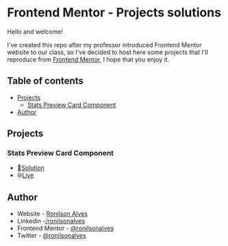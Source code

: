 # Frontend Mentor - Projects solutions

Hello and welcome!

I've created this repo after my professor introduced Frontend Mentor website to our class, so I've decided to host here some projects that I'll reproduce from [Frontend Mentor](https://frontendmentor.io/), I hope that you enjoy it.

## Table of contents

- [Projects](#projects)
	- [Stats Preview Card Component](#stats-preview-card-component)
- [Author](#author)

## Projects

### Stats Preview Card Component
- 📄[Solution](/stats-preview-card-component)
- 🌐[Live](/stats-preview-card-component)


## Author

- Website - [Ronilson Alves](https://github.com/ronilsonalves)
- Linkedin -[/ronilsonalves](https://linkedin.com/in/ronilsonalves)
- Frontend Mentor - [@ronilsonalves](https://www.frontendmentor.io/profile/ronilsonalves)
- Twitter - [@ronilsonalves](https://www.twitter.com/ronilsonalves)